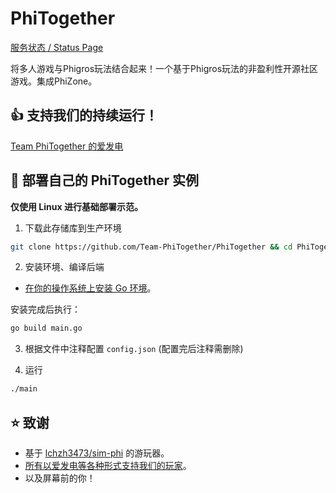 
# PhiTogether

[服务状态 / Status Page](https://status.phitogether.fun)

将多人游戏与Phigros玩法结合起来！一个基于Phigros玩法的非盈利性开源社区游戏。集成PhiZone。

## 👍 支持我们的持续运行！

[Team PhiTogether 的爱发电](https://afdian.net/a/PhiTogether)

## 🚀 部署自己的 PhiTogether 实例

**仅使用 Linux 进行基础部署示范。**

1. 下载此存储库到生产环境

```bash
git clone https://github.com/Team-PhiTogether/PhiTogether && cd PhiTogether
```

2. 安装环境、编译后端

- [在你的操作系统上安装 Go 环境](https://golang.google.cn/doc/install)。

安装完成后执行：

```bash
go build main.go
```

3. 根据文件中注释配置 `config.json` (配置完后注释需删除)

4. 运行

```bash
./main
```

## ⭐ 致谢

- 基于 [lchzh3473/sim-phi](https://github.com/lchzh3473/sim-phi) 的游玩器。
- [所有以爱发电等各种形式支持我们的玩家](https://afdian.net/a/PhiTogether?tab=sponsor)。
- 以及屏幕前的你！
